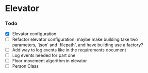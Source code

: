 # Elevator

### Todo

- [x] Elevator configuration
- [ ]  Refactor elevator configuration; maybe make building take two parameters, 'json' and 'filepath', and have building use a factory? 
- [ ] Add way to log events like in the requirements document
- [ ] Log events needed for part one
- [ ] Floor movement algorithm in elevator
- [ ] Person Class
